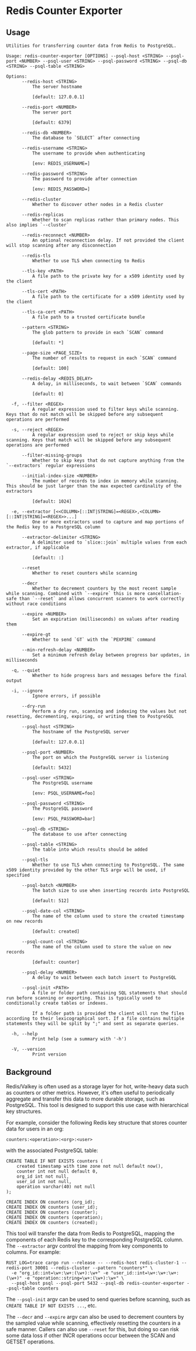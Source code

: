 # Redis Counter Exporter

## Usage

```
Utilities for transferring counter data from Redis to PostgreSQL.

Usage: redis-counter-exporter [OPTIONS] --psql-host <STRING> --psql-port <NUMBER> --psql-user <STRING> --psql-password <STRING> --psql-db <STRING> --psql-table <STRING>

Options:
      --redis-host <STRING>
          The server hostname
          
          [default: 127.0.0.1]

      --redis-port <NUMBER>
          The server port
          
          [default: 6379]

      --redis-db <NUMBER>
          The database to `SELECT` after connecting

      --redis-username <STRING>
          The username to provide when authenticating
          
          [env: REDIS_USERNAME=]

      --redis-password <STRING>
          The password to provide after connection
          
          [env: REDIS_PASSWORD=]

      --redis-cluster
          Whether to discover other nodes in a Redis cluster

      --redis-replicas
          Whether to scan replicas rather than primary nodes. This also implies `--cluster`

      --redis-reconnect <NUMBER>
          An optional reconnection delay. If not provided the client will stop scanning after any disconnection

      --redis-tls
          Whether to use TLS when connecting to Redis

      --tls-key <PATH>
          A file path to the private key for a x509 identity used by the client

      --tls-cert <PATH>
          A file path to the certificate for a x509 identity used by the client

      --tls-ca-cert <PATH>
          A file path to a trusted certificate bundle

      --pattern <STRING>
          The glob pattern to provide in each `SCAN` command
          
          [default: *]

      --page-size <PAGE_SIZE>
          The number of results to request in each `SCAN` command
          
          [default: 100]

      --redis-delay <REDIS_DELAY>
          A delay, in milliseconds, to wait between `SCAN` commands
          
          [default: 0]

  -f, --filter <REGEX>
          A regular expression used to filter keys while scanning. Keys that do not match will be skipped before any subsequent operations are performed

  -s, --reject <REGEX>
          A regular expression used to reject or skip keys while scanning. Keys that match will be skipped before any subsequent operations are performed

      --filter-missing-groups
          Whether to skip keys that do not capture anything from the `--extractors` regular expressions

      --initial-index-size <NUMBER>
          The number of records to index in memory while scanning. This should be just larger than the max expected cardinality of the extractors
          
          [default: 1024]

  -e, --extractor [<<COLUMN>[::INT|STRING]=<REGEX>,<COLUMN>[::INT|STRING]=<REGEX>>...]
          One or more extractors used to capture and map portions of the Redis key to a PostgreSQL column

      --extractor-delimiter <STRING>
          A delimiter used to `slice::join` multiple values from each extractor, if applicable
          
          [default: :]

      --reset
          Whether to reset counters while scanning

      --decr
          Whether to decrement counters by the most recent sample while scanning. Combined with `--expire` this is more cancellation-safe than `--reset` and allows concurrent scanners to work correctly without race conditions

      --expire <NUMBER>
          Set an expiration (milliseconds) on values after reading them

      --expire-gt
          Whether to send `GT` with the `PEXPIRE` command

      --min-refresh-delay <NUMBER>
          Set a minimum refresh delay between progress bar updates, in milliseconds

  -q, --quiet
          Whether to hide progress bars and messages before the final output

  -i, --ignore
          Ignore errors, if possible

      --dry-run
          Perform a dry run, scanning and indexing the values but not resetting, decrementing, expiring, or writing them to PostgreSQL

      --psql-host <STRING>
          The hostname of the PostgreSQL server
          
          [default: 127.0.0.1]

      --psql-port <NUMBER>
          The port on which the PostgreSQL server is listening
          
          [default: 5432]

      --psql-user <STRING>
          The PostgreSQL username
          
          [env: PSQL_USERNAME=foo]

      --psql-password <STRING>
          The PostgreSQL password
          
          [env: PSQL_PASSWORD=bar]

      --psql-db <STRING>
          The database to use after connecting

      --psql-table <STRING>
          The table into which results should be added

      --psql-tls
          Whether to use TLS when connecting to PostgreSQL. The same x509 identity provided by the other TLS argv will be used, if specified

      --psql-batch <NUMBER>
          The batch size to use when inserting records into PostgreSQL
          
          [default: 512]

      --psql-date-col <STRING>
          The name of the column used to store the created timestamp on new records
          
          [default: created]

      --psql-count-col <STRING>
          The name of the column used to store the value on new records
          
          [default: counter]

      --psql-delay <NUMBER>
          A delay to wait between each batch insert to PostgreSQL

      --psql-init <PATH>
          A file or folder path containing SQL statements that should run before scanning or exporting. This is typically used to conditionally create tables or indexes.
          
          If a folder path is provided the client will run the files according to their lexicographical sort. If a file contains multiple statements they will be split by ";" and sent as separate queries.

  -h, --help
          Print help (see a summary with '-h')

  -V, --version
          Print version
```

## Background

Redis/Valkey is often used as a storage layer for hot, write-heavy data such as counters or other metrics. However, it's
often useful to periodically aggregate and transfer this data to more durable storage, such as PostgreSQL. This tool is
designed to support this use case with hierarchical key structures.

For example, consider the following Redis key structure that stores counter data for users in an org:

```
counters:<operation>:<org>:<user>
```

with the associated PostgreSQL table:

```
CREATE TABLE IF NOT EXISTS counters (
    created timestamp with time zone not null default now(),
    counter int not null default 0,
    org_id int not null,
    user_id int not null,
    operation varchar(40) not null
);

CREATE INDEX ON counters (org_id);
CREATE INDEX ON counters (user_id);
CREATE INDEX ON counters (counter);
CREATE INDEX ON counters (operation);
CREATE INDEX ON counters (created);
```

This tool will transfer the data from Redis to PostgreSQL, mapping the components of each Redis key to the corresponding
PostgreSQL column. The `--extractor` argv control the mapping from key components to columns. For example:

```
RUST_LOG=trace cargo run --release -- --redis-host redis-cluster-1 --redis-port 30001 --redis-cluster --pattern "counters*" \
  -e "org_id::int=\w+:\w+:(\w+):\w+" -e "user_id::int=\w+:\w+:\w+:(\w+)" -e "operation::string=\w+:(\w+):\w+" \
  --psql-host psql --psql-port 5432 --psql-db redis-counter-exporter --psql-table counters
```

The `--psql-init` argv can be used to send queries before scanning, such as `CREATE TABLE IF NOT EXISTS ...`, etc.

The `--decr` and `--expire` argv can also be used to decrement counters by the sampled value while scanning, effectively
resetting the counters in a safe manner. Callers can also use `--reset` for this, but doing so can risk some data loss
if other INCR operations occur between the SCAN and GETSET operations.